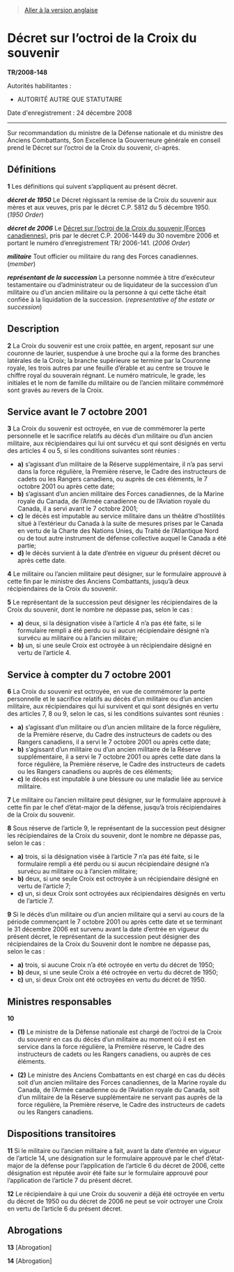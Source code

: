 > [Aller à la version anglaise](/en/Regulations/Statutory%20Instruments/2008/148.md)

# Décret sur l’octroi de la Croix du souvenir

**TR/2008-148**

Autorités habilitantes : 
- AUTORITÉ AUTRE QUE STATUTAIRE

Date d'enregistrement : 24 décembre 2008

----------

Sur recommandation du ministre de la Défense nationale et du ministre des Anciens Combattants, Son Excellence la Gouverneure générale en conseil prend le Décret sur l’octroi de la Croix du souvenir, ci-après.




## Définitions


**1** Les définitions qui suivent s’appliquent au présent décret.

***décret de 1950*** Le Décret régissant la remise de la Croix du souvenir aux mères et aux veuves, pris par le décret C.P. 5812 du 5 décembre 1950. (*1950 Order*)

***décret de 2006*** Le [Décret sur l’octroi de la Croix du souvenir (Forces canadiennes)](/fr/Règlements/Textes%20réglementaires/2006/141.md), pris par le décret C.P. 2006-1449 du 30 novembre 2006 et portant le numéro d’enregistrement TR/ 2006-141. (*2006 Order*)

***militaire*** Tout officier ou militaire du rang des Forces canadiennes. (*member*)

***représentant de la succession*** La personne nommée à titre d’exécuteur testamentaire ou d’administrateur ou de liquidateur de la succession d’un militaire ou d’un ancien militaire ou la personne à qui cette tâche était confiée à la liquidation de la succession. (*representative of the estate or succession*)




## Description


**2** La Croix du souvenir est une croix pattée, en argent, reposant sur une couronne de laurier, suspendue à une broche qui a la forme des branches latérales de la Croix; la branche supérieure se termine par la Couronne royale, les trois autres par une feuille d’érable et au centre se trouve le chiffre royal du souverain régnant. Le numéro matricule, le grade, les initiales et le nom de famille du militaire ou de l’ancien militaire commémoré sont gravés au revers de la Croix.




## Service avant le 7 octobre 2001


**3** La Croix du souvenir est octroyée, en vue de commémorer la perte personnelle et le sacrifice relatifs au décès d’un militaire ou d’un ancien militaire, aux récipiendaires qui lui ont survécu et qui sont désignés en vertu des articles 4 ou 5, si les conditions suivantes sont réunies :
- **a)** s’agissant d’un militaire de la Réserve supplémentaire, il n’a pas servi dans la force régulière, la Première réserve, le Cadre des instructeurs de cadets ou les Rangers canadiens, ou auprès de ces éléments, le 7 octobre 2001 ou après cette date;
- **b)** s’agissant d’un ancien militaire des Forces canadiennes, de la Marine royale du Canada, de l’Armée canadienne ou de l’Aviation royale du Canada, il a servi avant le 7 octobre 2001;
- **c)** le décès est imputable au service militaire dans un théâtre d’hostilités situé à l’extérieur du Canada à la suite de mesures prises par le Canada en vertu de la Charte des Nations Unies, du Traité de l’Atlantique Nord ou de tout autre instrument de défense collective auquel le Canada a été partie;
- **d)** le décès survient à la date d’entrée en vigueur du présent décret ou après cette date.



**4** Le militaire ou l’ancien militaire peut désigner, sur le formulaire approuvé à cette fin par le ministre des Anciens Combattants, jusqu’à deux récipiendaires de la Croix du souvenir.



**5** Le représentant de la succession peut désigner les récipiendaires de la Croix du souvenir, dont le nombre ne dépasse pas, selon le cas :
- **a)** deux, si la désignation visée à l’article 4 n’a pas été faite, si le formulaire rempli a été perdu ou si aucun récipiendaire désigné n’a survécu au militaire ou à l’ancien militaire;
- **b)** un, si une seule Croix est octroyée à un récipiendaire désigné en vertu de l’article 4.




## Service à compter du 7 octobre 2001


**6** La Croix du souvenir est octroyée, en vue de commémorer la perte personnelle et le sacrifice relatifs au décès d’un militaire ou d’un ancien militaire, aux récipiendaires qui lui survivent et qui sont désignés en vertu des articles 7, 8 ou 9, selon le cas, si les conditions suivantes sont réunies :
- **a)** s’agissant d’un militaire ou d’un ancien militaire de la force régulière, de la Première réserve, du Cadre des instructeurs de cadets ou des Rangers canadiens, il a servi le 7 octobre 2001 ou après cette date;
- **b)** s’agissant d’un militaire ou d’un ancien militaire de la Réserve supplémentaire, il a servi le 7 octobre 2001 ou après cette date dans la force régulière, la Première réserve, le Cadre des instructeurs de cadets ou les Rangers canadiens ou auprès de ces éléments;
- **c)** le décès est imputable à une blessure ou une maladie liée au service militaire.



**7** Le militaire ou l’ancien militaire peut désigner, sur le formulaire approuvé à cette fin par le chef d’état-major de la défense, jusqu’à trois récipiendaires de la Croix du souvenir.



**8** Sous réserve de l’article 9, le représentant de la succession peut désigner les récipiendaires de la Croix du souvenir, dont le nombre ne dépasse pas, selon le cas :
- **a)** trois, si la désignation visée à l’article 7 n’a pas été faite, si le formulaire rempli a été perdu ou si aucun récipiendaire désigné n’a survécu au militaire ou à l’ancien militaire;
- **b)** deux, si une seule Croix est octroyée à un récipiendaire désigné en vertu de l’article 7;
- **c)** un, si deux Croix sont octroyées aux récipiendaires désignés en vertu de l’article 7.



**9** Si le décès d’un militaire ou d’un ancien militaire qui a servi au cours de la période commençant le 7 octobre 2001 ou après cette date et se terminant le 31 décembre 2006 est survenu avant la date d’entrée en vigueur du présent décret, le représentant de la succession peut désigner des récipiendaires de la Croix du Souvenir dont le nombre ne dépasse pas, selon le cas :
- **a)** trois, si aucune Croix n’a été octroyée en vertu du décret de 1950;
- **b)** deux, si une seule Croix a été octroyée en vertu du décret de 1950;
- **c)** un, si deux Croix ont été octroyées en vertu du décret de 1950.




## Ministres responsables


**10** 

- **(1)** Le ministre de la Défense nationale est chargé de l’octroi de la Croix du souvenir en cas du décès d’un militaire au moment où il est en service dans la force régulière, la Première réserve, le Cadre des instructeurs de cadets ou les Rangers canadiens, ou auprès de ces éléments.

- **(2)** Le ministre des Anciens Combattants en est chargé en cas du décès soit d’un ancien militaire des Forces canadiennes, de la Marine royale du Canada, de l’Armée canadienne ou de l’Aviation royale du Canada, soit d’un militaire de la Réserve supplémentaire ne servant pas auprès de la force régulière, la Première réserve, le Cadre des instructeurs de cadets ou les Rangers canadiens.




## Dispositions transitoires


**11** Si le militaire ou l’ancien militaire a fait, avant la date d’entrée en vigueur de l’article 14, une désignation sur le formulaire approuvé par le chef d’état-major de la défense pour l’application de l’article 6 du décret de 2006, cette désignation est réputée avoir été faite sur le formulaire approuvé pour l’application de l’article 7 du présent décret.



**12** Le récipiendaire à qui une Croix du souvenir a déjà été octroyée en vertu du décret de 1950 ou du décret de 2006 ne peut se voir octroyer une Croix en vertu de l’article 6 du présent décret.




## Abrogations


**13** [Abrogation]



**14** [Abrogation]


